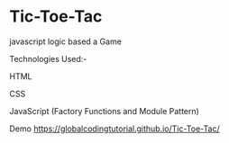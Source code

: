 # Tic-Toe-Tac

javascript logic based a Game


Technologies Used:-

HTML

CSS

JavaScript (Factory Functions and Module Pattern)

Demo https://globalcodingtutorial.github.io/Tic-Toe-Tac/
